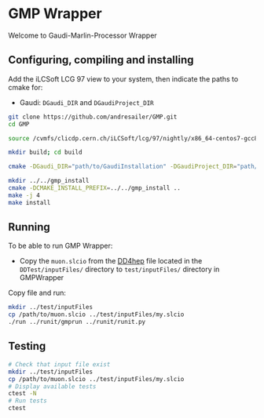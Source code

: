 # GMP Wrapper

Welcome to Gaudi-Marlin-Processor Wrapper

## Configuring, compiling and installing

Add the iLCSoft LCG 97 view to your system, then indicate the paths to cmake for:
- Gaudi: `DGaudi_DIR` and `DGaudiProject_DIR`

```bash
git clone https://github.com/andresailer/GMP.git
cd GMP

source /cvmfs/clicdp.cern.ch/iLCSoft/lcg/97/nightly/x86_64-centos7-gcc8-opt/init_ilcsoft.sh

mkdir build; cd build

cmake -DGaudi_DIR="path/to/GaudiInstallation" -DGaudiProject_DIR="path/to/GaudiInstallation" ..

mkdir ../../gmp_install
cmake -DCMAKE_INSTALL_PREFIX=../../gmp_install ..
make -j 4
make install
```

## Running

To be able to run GMP Wrapper:
- Copy the `muon.slcio` from the [DD4hep](https://github.com/AIDASoft/DD4hep) file located in the `DDTest/inputFiles/` directory to `test/inputFiles/` directory in GMPWrapper

Copy file and run:

```bash
mkdir ../test/inputFiles
cp /path/to/muon.slcio ../test/inputFiles/my.slcio
./run ../runit/gmprun ../runit/runit.py
```

## Testing

```bash
# Check that input file exist
mkdir ../test/inputFiles
cp /path/to/muon.slcio ../test/inputFiles/my.slcio
# Display available tests
ctest -N
# Run tests
ctest
```